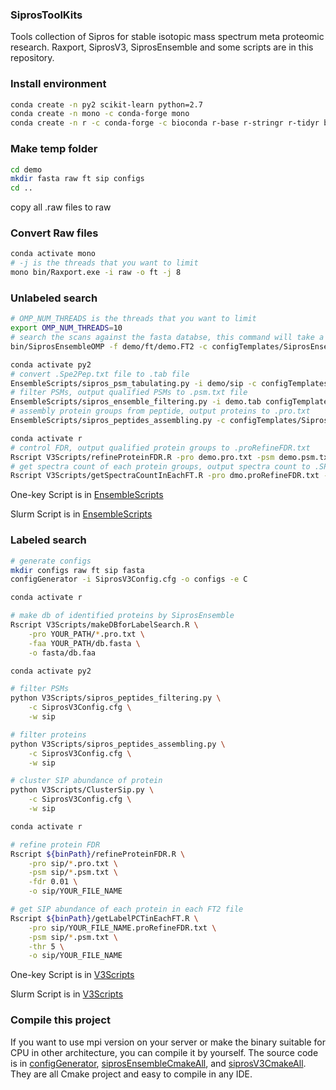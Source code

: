 ### SiprosToolKits

Tools collection of Sipros for stable isotopic mass spectrum meta proteomic research. Raxport, SiprosV3, SiprosEnsemble and some scripts are in this repository.

### Install environment 

```bash
conda create -n py2 scikit-learn python=2.7
conda create -n mono -c conda-forge mono
conda create -n r -c conda-forge -c bioconda r-base r-stringr r-tidyr bioconductor-biostrings
```

### Make temp folder

```bash
cd demo
mkdir fasta raw ft sip configs 
cd ..
```

copy all .raw files to raw

### Convert Raw files

```bash
conda activate mono
# -j is the threads that you want to limit
mono bin/Raxport.exe -i raw -o ft -j 8
```

### Unlabeled search

```bash
# OMP_NUM_THREADS is the threads that you want to limit
export OMP_NUM_THREADS=10
# search the scans against the fasta databse, this command will take a long time
bin/SiprosEnsembleOMP -f demo/ft/demo.FT2 -c configTemplates/SiprosEnsembleConfig.cfg -o demo/sip

conda activate py2
# convert .Spe2Pep.txt file to .tab file
EnsembleScripts/sipros_psm_tabulating.py -i demo/sip -c configTemplates/SiprosEnsembleConfig.cfg -o demo/sip
# filter PSMs, output qualified PSMs to .psm.txt file
EnsembleScripts/sipros_ensemble_filtering.py -i demo.tab configTemplates/SiprosEnsembleConfig.cfg -o demo/sip
# assembly protein groups from peptide, output proteins to .pro.txt
EnsembleScripts/sipros_peptides_assembling.py -c configTemplates/SiprosEnsembleConfig.cfg -w demo/sip

conda activate r
# control FDR, output qualified protein groups to .proRefineFDR.txt
Rscript V3Scripts/refineProteinFDR.R -pro demo.pro.txt -psm demo.psm.txt -fdr 0.005 -o demo
# get spectra count of each protein groups, output spectra count to .SPcount.txt
Rscript V3Scripts/getSpectraCountInEachFT.R -pro dmo.proRefineFDR.txt -psm demo.psm.txt -o demo
```
One-key Script is in [EnsembleScripts](EnsembleScripts/cmd.sh)

Slurm Script is in [EnsembleScripts](EnsembleScripts/UnlabelForSlurm.sb)

### Labeled search

```bash
# generate configs
mkdir configs raw ft sip fasta
configGenerator -i SiprosV3Config.cfg -o configs -e C

conda activate r

# make db of identified proteins by SiprosEnsemble
Rscript V3Scripts/makeDBforLabelSearch.R \
    -pro YOUR_PATH/*.pro.txt \
    -faa YOUR_PATH/db.fasta \
    -o fasta/db.faa

conda activate py2

# filter PSMs
python V3Scripts/sipros_peptides_filtering.py \
    -c SiprosV3Config.cfg \
    -w sip

# filter proteins
python V3Scripts/sipros_peptides_assembling.py \
    -c SiprosV3Config.cfg \
    -w sip

# cluster SIP abundance of protein
python V3Scripts/ClusterSip.py \
    -c SiprosV3Config.cfg \
    -w sip

conda activate r

# refine protein FDR
Rscript ${binPath}/refineProteinFDR.R \
    -pro sip/*.pro.txt \
    -psm sip/*.psm.txt \
    -fdr 0.01 \
    -o sip/YOUR_FILE_NAME

# get SIP abundance of each protein in each FT2 file
Rscript ${binPath}/getLabelPCTinEachFT.R \
    -pro sip/YOUR_FILE_NAME.proRefineFDR.txt \
    -psm sip/*.psm.txt \
    -thr 5 \
    -o sip/YOUR_FILE_NAME
```

One-key Script is in [V3Scripts](V3Scripts/SIPcmd.sh)

Slurm Script is in [V3Scripts](V3Scripts/LabelForSlurm.sb)

### Compile this project

If you want to use mpi version on your server or make the binary suitable for CPU in other architecture, you can compile it by yourself. The source code is in [configGenerator](./configGenerator/), [siprosEnsembleCmakeAll](./siprosEnsembleCmakeAll/), and [siprosV3CmakeAll](./siprosV3CmakeAll/). They are all Cmake project and easy to compile in any IDE.



